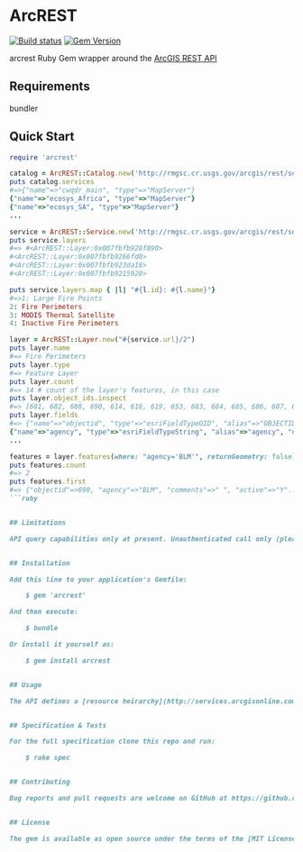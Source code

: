 # ArcREST
[![Build status](https://secure.travis-ci.org/MatzFan/ArcREST.svg)](http://travis-ci.org/MatzFan/ArcREST)
[![Gem Version](https://badge.fury.io/rb/arcrest.svg)](http://badge.fury.io/rb/arcrest)

arcrest Ruby Gem wrapper around the [ArcGIS REST API](http://services.arcgisonline.com/arcgis/sdk/rest/)

## Requirements

bundler


## Quick Start

```ruby
require 'arcrest'

catalog = ArcREST::Catalog.new('http://rmgsc.cr.usgs.gov/arcgis/rest/services')
puts catalog.services
#=>{"name"=>"cwqdr_main", "type"=>"MapServer"}
{"name"=>"ecosys_Africa", "type"=>"MapServer"}
{"name"=>"ecosys_SA", "type"=>"MapServer"}
...

service = ArcREST::Service.new('http://rmgsc.cr.usgs.gov/arcgis/rest/services/geomac_fires/FeatureServer')
puts service.layers
#=> #<ArcREST::Layer:0x007fbfb928f890>
#<ArcREST::Layer:0x007fbfb9266fd0>
#<ArcREST::Layer:0x007fbfb923da18>
#<ArcREST::Layer:0x007fbfb9215928>

puts service.layers.map { |l| "#{l.id}: #{l.name}"}
#=>1: Large Fire Points
2: Fire Perimeters
3: MODIS Thermal Satellite
4: Inactive Fire Perimeters

layer = ArcREST::Layer.new("#{service.url}/2")
puts layer.name
#=> Fire Perimeters
puts layer.type
#=> Feature Layer
puts layer.count
#=> 14 # count of the layer's features, in this case
puts layer.object_ids.inspect
#=> [681, 682, 688, 690, 614, 618, 619, 653, 683, 684, 685, 686, 687, 689]
puts layer.fields
#=> {"name"=>"objectid", "type"=>"esriFieldTypeOID", "alias"=>"OBJECTID", "domain"=>nil, "editable"=>false, "nullable"=>false}
{"name"=>"agency", "type"=>"esriFieldTypeString", "alias"=>"agency", "domain"=>nil, "editable"=>true, "nullable"=>true, "length"=>15}
...

features = layer.features(where: "agency='BLM'", returnGeometry: false).first # see 'Usage' for more on how to specify query parameters
puts features.count
#=> 2
puts features.first
#=> {"objectid"=>690, "agency"=>"BLM", "comments"=>" ", "active"=>"Y"...
```ruby


## Limitations

API query capabilities only at present. Unauthenticated call only (please raise an issue if you wish this to be supported)


## Installation

Add this line to your application's Gemfile:

    $ gem 'arcrest'

And then execute:

    $ bundle

Or install it yourself as:

    $ gem install arcrest


## Usage

The API defines a [resource heirarchy](http://services.arcgisonline.com/arcgis/sdk/rest/#/Resource_hierarchy) which includes a Catalog of Services (MapServer or FeatureServer). Services have one or more Layers and Layers have Features, which may be queried on various ways, including spatial coordinates.


## Specification & Tests

For the full specification clone this repo and run:

    $ rake spec


## Contributing

Bug reports and pull requests are welcome on GitHub at https://github.com/[USERNAME]/arcrest. This project is intended to be a safe, welcoming space for collaboration, and contributors are expected to adhere to the [Contributor Covenant](http://contributor-covenant.org) code of conduct.


## License

The gem is available as open source under the terms of the [MIT License](http://opensource.org/licenses/MIT).

